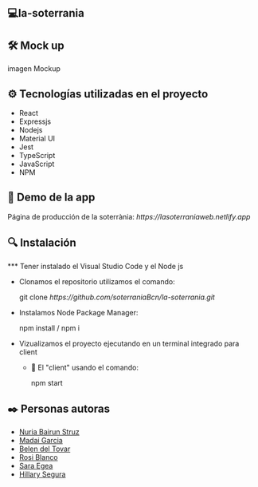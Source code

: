 ## 💻la-soterrania

## 🛠️ Mock up

 imagen Mockup

## ⚙️ Tecnologías utilizadas en el proyecto

<ul>
    <li>React</li>
    <li>Expressjs</li>
    <li>Nodejs</li>
    <li>Material UI</li>
    <li>Jest</li>
    <li>TypeScript</li>
    <li>JavaScript</li>
    <li>NPM</li>
    
</ul>

## :eyes: Demo de la app

<p>Página de producción de la soterrània: <i>https://lasoterraniaweb.netlify.app</i></p> 

## 🔍 Instalación

<p> *** Tener instalado el Visual Studio Code y el Node js</p>
    <ul>
        <li>Clonamos el repositorio utilizamos el comando:</li>
            <p>git clone <i>https://github.com/soterraniaBcn/la-soterrania.git</i></p> 
        <li>Instalamos Node Package Manager: </li> 
             <p>npm install / npm i</p>
        <li>Vizualizamos el proyecto ejecutando en un terminal integrado para client</li> 
            <ul> 
                <li>📂 El "client" usando el comando:</li> 
                    <p>npm start</p>
            </ul>
    </ul>

## ✒️ Personas autoras

<ul> 
    <li><a href="https://github.com/nuria-b">Nuria Bairun Struz</a></li> 
    <li><a href="https://github.com/madag7">Madai Garcia</a></li>
    <li><a href="https://github.com/Nedeltoga">Belen del Tovar</a></li>
    <li><a href="https://github.com/RoseB98">Rosi Blanco</a></li>
    <li><a href="https://github.com/Saracode13">Sara Egea</a></li>
    <li><a href="https://github.com/hilla-sb">Hillary Segura</a></li>
</ul> 
